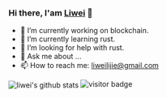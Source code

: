 ### Hi there, I'am [Liwei](http://www.emacsvi.com) 👋

<!--
**liweilijie/liweilijie** is a ✨ _special_ ✨ repository because its `README.md` (this file) appears on your GitHub profile.

Here are some ideas to get you started:

- 🔭 I’m currently working on ...
- 🌱 I’m currently learning ...
- 👯 I’m looking to collaborate on ...
- 🤔 I’m looking for help with ...
- 💬 Ask me about ...
- 📫 How to reach me: ...
- 😄 Pronouns: ...
- ⚡ Fun fact: ...
-->

- 🔭 I’m currently working on blockchain.
- 🌱 I’m currently learning rust.
- 🤔 I’m looking for help with rust.
- 💬 Ask me about ...
- 📫 How to reach me: liweilijie@gmail.com

<img align="center" src="https://github-readme-stats-anuraghazra1.vercel.app/api?username=liweilijie&show_icons=true&include_all_commits=true&theme=material-palenight" alt="liwei's github stats" />

<img src="https://visitor-badge.laobi.icu/badge?page_id=liweilijie.liweilijie" alt="visitor badge"/>
